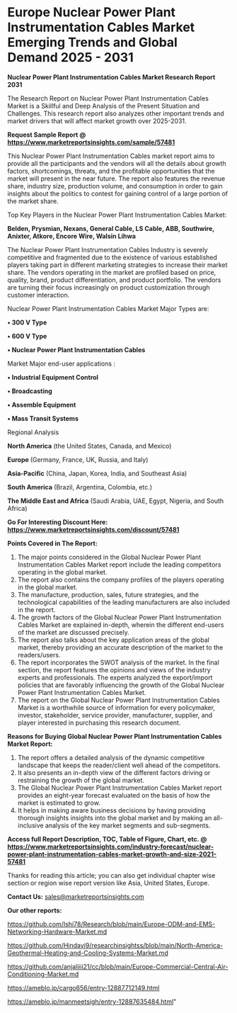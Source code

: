 # Europe Nuclear Power Plant Instrumentation Cables Market Emerging Trends and Global Demand 2025 - 2031

<strong>Nuclear Power Plant Instrumentation Cables Market Research Report 2031</strong>

The Research Report on Nuclear Power Plant Instrumentation Cables Market is a Skillful and Deep Analysis of the Present Situation and Challenges. This research report also analyzes other important trends and market drivers that will affect market growth over 2025-2031.

<strong>Request Sample Report @ <a href=https://www.marketreportsinsights.com/sample/57481>https://www.marketreportsinsights.com/sample/57481</a></strong>

This Nuclear Power Plant Instrumentation Cables market report aims to provide all the participants and the vendors will all the details about growth factors, shortcomings, threats, and the profitable opportunities that the market will present in the near future. The report also features the revenue share, industry size, production volume, and consumption in order to gain insights about the politics to contest for gaining control of a large portion of the market share.

Top Key Players in the Nuclear Power Plant Instrumentation Cables Market:

<strong>Belden, Prysmian, Nexans, General Cable, LS Cable, ABB, Southwire, Anixter, Atkore, Encore Wire, Walsin Lihwa</strong>

The Nuclear Power Plant Instrumentation Cables Industry is severely competitive and fragmented due to the existence of various established players taking part in different marketing strategies to increase their market share. The vendors operating in the market are profiled based on price, quality, brand, product differentiation, and product portfolio. The vendors are turning their focus increasingly on product customization through customer interaction.

Nuclear Power Plant Instrumentation Cables Market Major Types are:

<strong>• 300 V Type

• 600 V Type

• Nuclear Power Plant Instrumentation Cables</strong>

Market Major end-user applications :

<strong>• Industrial Equipment Control

• Broadcasting

• Assemble Equipment

• Mass Transit Systems</strong>

Regional Analysis

</u><strong><b>North America</b></strong> (the United States, Canada, and Mexico)

<strong><b>Europe </b></strong>(Germany, France, UK, Russia, and Italy)

<strong><b>Asia-Pacific</b></strong> (China, Japan, Korea, India, and Southeast Asia)

<strong><b>South America</b></strong> (Brazil, Argentina, Colombia, etc.)

<strong><b>The Middle East and Africa</b></strong> (Saudi Arabia, UAE, Egypt, Nigeria, and South Africa)

<strong>Go For Interesting Discount Here: <a href=https://www.marketreportsinsights.com/discount/57481>https://www.marketreportsinsights.com/discount/57481</a></strong>

<strong>Points Covered in The Report:</strong>
<ol>
  <li>The major points considered in the Global Nuclear Power Plant Instrumentation Cables Market report include the leading competitors operating in the global market.</li>
  <li>The report also contains the company profiles of the players operating in the global market.</li>
  <li>The manufacture, production, sales, future strategies, and the technological capabilities of the leading manufacturers are also included in the report.</li>
  <li>The growth factors of the Global Nuclear Power Plant Instrumentation Cables Market are explained in-depth, wherein the different end-users of the market are discussed precisely.</li>
  <li>The report also talks about the key application areas of the global market, thereby providing an accurate description of the market to the readers/users.</li>
  <li>The report incorporates the SWOT analysis of the market. In the final section, the report features the opinions and views of the industry experts and professionals. The experts analyzed the export/import policies that are favorably influencing the growth of the Global Nuclear Power Plant Instrumentation Cables Market.</li>
  <li>The report on the Global Nuclear Power Plant Instrumentation Cables Market is a worthwhile source of information for every policymaker, investor, stakeholder, service provider, manufacturer, supplier, and player interested in purchasing this research document.</li>
</ol>
<strong>Reasons for Buying Global Nuclear Power Plant Instrumentation Cables Market Report:</strong>

<ol>
  <li>The report offers a detailed analysis of the dynamic competitive landscape that keeps the reader/client well ahead of the competitors.</li>
  <li>It also presents an in-depth view of the different factors driving or restraining the growth of the global market.</li>
  <li>The Global Nuclear Power Plant Instrumentation Cables Market report provides an eight-year forecast evaluated on the basis of how the market is estimated to grow.</li>
  <li>It helps in making aware business decisions by having providing thorough insights insights into the global market and by making an all-inclusive analysis of the key market segments and sub-segments.</li>
</ol>
<strong>Access full Report Description, TOC, Table of Figure, Chart, etc. @ <a href=https://www.marketreportsinsights.com/industry-forecast/nuclear-power-plant-instrumentation-cables-market-growth-and-size-2021-57481>https://www.marketreportsinsights.com/industry-forecast/nuclear-power-plant-instrumentation-cables-market-growth-and-size-2021-57481</a></strong>


Thanks for reading this article; you can also get individual chapter wise section or region wise report version like Asia, United States, Europe.

<strong>Contact Us:</strong>
sales@marketreportsinsights.com

<strong>Our other reports:</strong>

<a href=https://github.com/Ishi78/Research/blob/main/Europe-ODM-and-EMS-Networking-Hardware-Market.md>https://github.com/Ishi78/Research/blob/main/Europe-ODM-and-EMS-Networking-Hardware-Market.md</a>

<a href=https://github.com/Hindavi9/researchinsightss/blob/main/North-America-Geothermal-Heating-and-Cooling-Systems-Market.md>https://github.com/Hindavi9/researchinsightss/blob/main/North-America-Geothermal-Heating-and-Cooling-Systems-Market.md</a>

<a href=https://github.com/anjaliiii21/cc/blob/main/Europe-Commercial-Central-Air-Conditioning-Market.md>https://github.com/anjaliiii21/cc/blob/main/Europe-Commercial-Central-Air-Conditioning-Market.md</a>

<a href=https://ameblo.jp/cargo656/entry-12887712149.html>https://ameblo.jp/cargo656/entry-12887712149.html</a>

<a href=https://ameblo.jp/manmeetsigh/entry-12887635484.html>https://ameblo.jp/manmeetsigh/entry-12887635484.html</a>"
